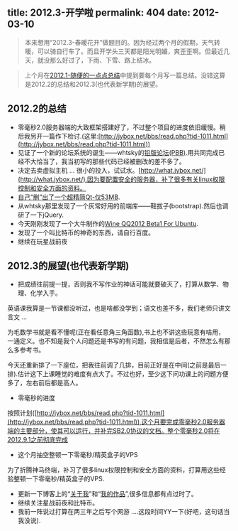 title: 2012.3-开学啦
permalink: 404
date: 2012-03-10
---

> 本来想用“2012.3-春暖花开”做题目的。因为经过两个月的假期，天气转暖，可以骑自行车了。而且开学头三天都是阳光明媚，爽歪歪啊。但最近几天，就没那么好过了，下雨、下雪、路上结冰。

> 上个月在[2012.1-随便的一点点总结](http://jyprince.me/monthlog/381 "2012.1-随便的一点点总结")中提到要每个月写一篇总结。没错这算是2012.2的总结和2012.3(也代表新学期)的展望。

## 2012.2的总结

*   零毫秒2.0服务器端的大致框架搭建好了，不过整个项目的进度依旧缓慢。稍后我另开一篇作下检讨.(这里:[http://jybox.net/bbs/read.php?tid-1011.html](http://jybox.net/bbs/read.php?tid-1011.html))
*   见证了一个新的论坛系统的诞生——whtsky的[铅版论坛(PBB)](http://jyprince.me/soft/pbb "铅版论坛(PBB)").用共同完成已经不大恰当了，我当初写的那些代码已经被删改的差不多了。
*   决定去卖虚拟主机 ... 很小的投入，试试水。[http://what.jybox.net/](http://what.jybox.net/).因为要配置安全的服务器，补了很多有关linux权限控制和安全方面的资料。
*   [自己“删”出了一个超精简Qt-仅53MB](http://jybox.net/bbs/read.php?tid-952.html).
*   从whtsky那里发现了一个灰常好用的前端库——鞋拔子(bootstrap).然后也调研了一下jQuery.
*   今天刚刚发现了一个大牛制作的[Wine QQ2012 Beta1 For Ubuntu](http://jybox.net/bbs/read.php?tid-1008.html).
*   发现了一个叫比特币的神奇的东西，请自行百度。
*   继续在玩星战前夜

## 2012.3的展望(也代表新学期)

*   把成绩往前提一提，否则我不写作业的神话可能就要破灭了，打算从数学、物理、化学入手。

英语课我算是一节课都没听过，也是啥都没学到；语文也差不多，我们老师只讲文言文 ...

为毛数学书就是看不懂呢(正在看任意角三角函数),书上也不讲这些玩意有啥用，一通定义。也不知是我个人问题还是书写的有问题，我相信是后者，不然怎么有那么多参考书。

今天还重新排了一下座位，把我往前调了几排，目前正好是在中间(之前是最后一排).估计这下上课睡觉的难度有点大了。不过也好，至少这下问功课上的问题方便多了，左右前后都是高人。

*   零毫秒的进度

按照计划([http://jybox.net/bbs/read.php?tid-1011.html](http://jybox.net/bbs/read.php?tid-1011.html)),这个月要完成零毫秒2.0服务器端的主要部分，使其可以运行，并补完SB2.0协议的文档。整个零毫秒2.0将在2012.9.1之前彻底完成

*   这个月抽空整顿一下零毫秒/精英盒子的VPS

为了折腾神马终端，补习了很多linux权限控制和安全方面的资料，打算用这些经验整顿一下零毫秒/精英盒子的VPS.

*   更新一下博客上的“[关于我](http://jyprince.me/about "关于我")”和“[我的作品](http://jyprince.me/soft "我的作品")”,很多信息都有点过时了。
*   继续关注星战前夜和比特币。
*   我前一阵说过打算在两三年之后写个网游 ....这段时间YY一下(好吧，这句话当我没说).
